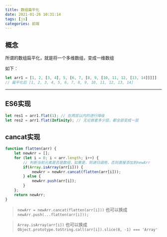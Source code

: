 ```yaml
---
title: 数组扁平化
date: 2021-01-26 10:31:14
tags: [js]
categories: 前端
---
```




## 概念

所谓的数组扁平化，就是将一个多维数组，变成一维数组

如下：

```js
let arr1 = [1, 2, [3, 4], 5, [6, 7, [8, 9, [10, 11, 12, [13, 14]]]]]
// 扁平化后 [1, 2, 3, 4, 5, 6, 7, 8, 9, 10, 11, 12, 13, 14]

```

<!-- more -->





---



## ES6实现

```js
let res1 = arr1.flat(1); // 在两层以内的进行降级
let res2 = arr1.flat(Infinity); // 无论嵌套多少层，都全部变成一层
```







## cancat实现

```js
function flatten(arr) {
    let newArr = [];
    for (let i = 0; i < arr.length; i++) {
        // 判断当前元素是否是数组，如果是，则递归调用，否则直接添加到newArr
        if(Array.isArray(arr[i])) {
            newArr = newArr.cancat(flatten(arr[i]));
        } else {
            newArr.push(arr[i]);
        }
    };
    return newArr;
}
```



>`newArr = newArr.cancat(flatten(arr[i]))` 也可以换成 `newArr.push(...flatten(arr[i]));`



> `Array.isArray(arr[i])` 也可以换成 `Object.prototype.toString.call(arr[i]).slice(8, -1) === 'Array'`